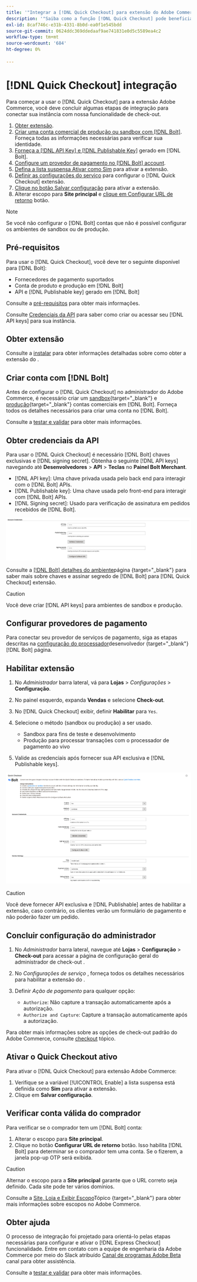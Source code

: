 ```yaml
---
title: '"Integrar a [!DNL Quick Checkout] para extensão do Adobe Commerce"'
description: '"Saiba como a função [!DNL Quick Checkout] pode beneficiar sua instância do Adobe Commerce e como integrar e configurar com êxito a extensão."'
exl-id: 8caf746c-e31b-4331-8b0d-ea0f1e545bdd
source-git-commit: 0624ddc369ddedaaf9ae741831e0d5c5589ea4c2
workflow-type: tm+mt
source-wordcount: '684'
ht-degree: 0%

---
```


# [!DNL Quick Checkout] integração

Para começar a usar o [!DNL Quick Checkout] para a extensão Adobe Commerce, você deve concluir algumas etapas de integração para conectar sua instância com nossa funcionalidade de check-out.

1. [Obter extensão](#get-extension).
1. [Criar uma conta comercial de produção ou sandbox com [!DNL Bolt]](#create-account-with-bolt). Forneça todas as informações necessárias para verificar sua identidade.
1. [Forneça a [!DNL API Key] e [!DNL Publishable Key]](#obtain-api-credentials) gerado em [!DNL Bolt].
1. [Configure um provedor de pagamento no [!DNL Bolt] account](#configure-payment-providers).
1. [Defina a lista suspensa Ativar como Sim](#enable-extension) para ativar a extensão.
1. [Definir as configurações do serviço](#complete-admin-configuration) para configurar o [!DNL Quick Checkout] extensão.
1. [Clique no botão Salvar configuração](#enable-live-quick-checkout) para ativar a extensão.
1. Alterar escopo para **Site principal** e [clique em Configurar URL de retorno](#check-shopper-valid-account) botão.

>[!NOTE]
>
> Se você não configurar o [!DNL Bolt] contas que não é possível configurar os ambientes de sandbox ou de produção.

## Pré-requisitos

Para usar o [!DNL Quick Checkout], você deve ter o seguinte disponível para [!DNL Bolt]:

- Fornecedores de pagamento suportados
- Conta de produto e produção em [!DNL Bolt]
- API e [!DNL Publishable key] gerado em [!DNL Bolt]

Consulte a [pré-requisitos](../quick-checkout/prerequisites.md) para obter mais informações.

Consulte [Credenciais da API](#obtain-api-credentials) para saber como criar ou acessar seu [!DNL API keys] para sua instância.

## Obter extensão

Consulte a [instalar](../quick-checkout/install.md) para obter informações detalhadas sobre como obter a extensão do .

## Criar conta com [!DNL Bolt]

Antes de configurar o [!DNL Quick Checkout] no administrador do Adobe Commerce, é necessário criar um [sandbox](https://merchant-sandbox.bolt.com/register){target=&quot;_blank&quot;} e [produção](https://merchant.bolt.com/register){target=&quot;_blank&quot;} contas comerciais em [!DNL Bolt]. Forneça todos os detalhes necessários para criar uma conta no [!DNL Bolt].

Consulte a [testar e validar](../quick-checkout/testing.md) para obter mais informações.

## Obter credenciais da API

Para usar o [!DNL Quick Checkout] é necessário [!DNL Bolt] chaves exclusivas e [!DNL signing secret]. Obtenha o seguinte [!DNL API keys] navegando até **Desenvolvedores** > **API** > **Teclas** no **Painel Bolt Merchant**.

- [!DNL API key]: Uma chave privada usada pelo back end para interagir com o [!DNL Bolt] APIs.
- [!DNL Publishable key]: Uma chave usada pelo front-end para interagir com [!DNL Bolt] APIs.
- [!DNL Signing secret]: Usado para verificação de assinatura em pedidos recebidos de [!DNL Bolt].

![Check-out rápido](assets/account-credentials.png)

Consulte a [[!DNL Bolt] detalhes do ambiente](https://help.bolt.com/developers/references/environment-details/#about-keys)página {target=&quot;_blank&quot;} para saber mais sobre chaves e assinar segredo de [!DNL Bolt] para [!DNL Quick Checkout] extensão.

>[!CAUTION]
>
> Você deve criar [!DNL API keys] para ambientes de sandbox e produção.

## Configurar provedores de pagamento

Para conectar seu provedor de serviços de pagamento, siga as etapas descritas na [configuração do processador](https://help.bolt.com/integrations/adobe-quick-checkout/set-up/)desenvolvedor {target=&quot;_blank&quot;} [!DNL Bolt] página.

## Habilitar extensão

1. No _Administrador_ barra lateral, vá para **Lojas** > _Configurações_ > **Configuração**.
1. No painel esquerdo, expanda **Vendas** e selecione **Check-out**.
1. No [!DNL Quick Checkout] exibir, definir **Habilitar** para `Yes`.
1. Selecione o método (sandbox ou produção) a ser usado.

   - Sandbox para fins de teste e desenvolvimento
   - Produção para processar transações com o processador de pagamento ao vivo

1. Valide as credenciais após fornecer sua API exclusiva e [!DNL Publishable keys].

![Check-out rápido](assets/extension-view.png)

>[!CAUTION]
>
> Você deve fornecer API exclusiva e [!DNL Publishable] antes de habilitar a extensão, caso contrário, os clientes verão um formulário de pagamento e não poderão fazer um pedido.

## Concluir configuração do administrador

1. No _Administrador_ barra lateral, navegue até **Lojas** > **Configuração** > **Check-out** para acessar a página de configuração geral do administrador de check-out .
1. No _Configurações de serviço_ , forneça todos os detalhes necessários para habilitar a extensão do .
1. Definir _Ação de pagamento_ para qualquer opção:

   - `Authorize`: Não capture a transação automaticamente após a autorização.
   - `Authorize and Capture`: Capture a transação automaticamente após a autorização.

Para obter mais informações sobre as opções de check-out padrão do Adobe Commerce, consulte [checkout](https://docs.magento.com/user-guide/configuration/sales/checkout.html) tópico.

## Ativar o Quick Checkout ativo

Para ativar o [!DNL Quick Checkout] para extensão Adobe Commerce:

1. Verifique se a variável [!UICONTROL Enable] a lista suspensa está definida como **Sim** para ativar a extensão.
1. Clique em **Salvar configuração**.

## Verificar conta válida do comprador

Para verificar se o comprador tem um [!DNL Bolt] conta:

1. Alterar o escopo para **Site principal**.
1. Clique no botão **Configurar URL de retorno** botão. Isso habilita [!DNL Bolt] para determinar se o comprador tem uma conta. Se o fizerem, a janela pop-up OTP será exibida.

>[!CAUTION]
>
> Alternar o escopo para a **Site principal** garante que o URL correto seja definido. Cada site pode ter vários domínios.

Consulte a [Site, Loja e Exibir Escopo](https://experienceleague.adobe.com/docs/commerce-admin/start/setup/websites-stores-views.html#scope-settings)Tópico {target=&quot;_blank&quot;} para obter mais informações sobre escopos no Adobe Commerce.

## Obter ajuda

O processo de integração foi projetado para orientá-lo pelas etapas necessárias para configurar e ativar o [!DNL Express Checkout] funcionalidade. Entre em contato com a equipe de engenharia da Adobe Commerce por meio do Slack atribuído [Canal de programas Adobe Beta](http://adobe-beta-programs.slack.com/) canal para obter assistência.

Consulte a [testar e validar](../quick-checkout/testing.md) para obter mais informações.

